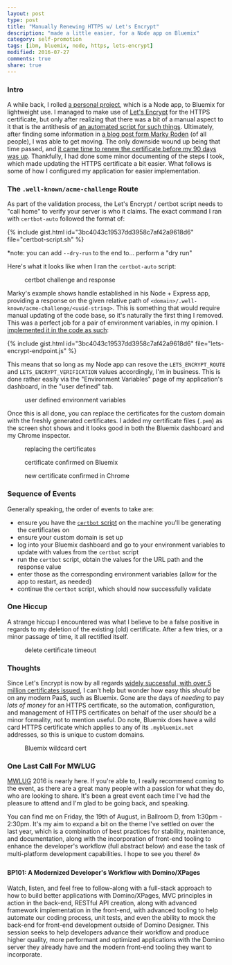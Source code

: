 ```yaml
---
layout: post
type: post
title: "Manually Renewing HTTPS w/ Let's Encrypt"
description: "made a little easier, for a Node app on Bluemix"
category: self-promotion
tags: [ibm, bluemix, node, https, lets-encrypt]
modified: 2016-07-27
comments: true
share: true
---
```


### Intro
A while back, I rolled [a personal project](https://github.com/edm00se/personal-mock-url-shortener), which is a Node app, to Bluemix for lightweight use. I managed to make use of [Let's Encrypt](https://letsencrypt.org/) for the HTTPS certificate, but only after realizing that there was a bit of a manual aspect to it that is the antithesis of [an automated script for such things](https://certbot.eff.org/). Ultimately, after finding some information in [a blog post form Marky Roden](https://xomino.com/2016/02/09/using-lets-encrypt-to-create-an-ssl-certificate-for-my-bluemix-hosted-web-site/) (of all people), I was able to get moving. The only downside wound up being that time passed, and [it came time to renew the certificate before my 90 days was up](https://letsencrypt.org/2015/11/09/why-90-days.html). Thankfully, I had done some minor documenting of the steps I took, which made updating the HTTPS certificate a bit easier. What follows is some of how I configured my application for easier implementation.

### The `.well-known/acme-challenge` Route
As part of the validation process, the Let's Encrypt / certbot script needs to "call home" to verify your server is who it claims. The exact command I ran with `certbot-auto` followed the format of:

{% include gist.html id="3bc4043c19537dd3958c7af42a9618d6" file="certbot-script.sh" %}

\*note: you can add `--dry-run` to the end to... perform a "dry run"

Here's what it looks like when I ran the `certbot-auto` script:

<figure>
  <amp-img src="/assets/images/post_images/bluemix-lets-encrypt/CertBot_Challenge_and_Response.png"
  alt="certbot challenge and response"
  layout="responsive"
  width="893" height="175"></amp-img>
 <figcaption>certbot challenge and response</figcaption>
</figure>

Marky's example shows handle established in his Node + Express app, providing a response on the given relative path of `<domain>/.well-known/acme-challenge/<uuid-string>`. This is something that would require manual updating of the code base, so it's naturally the first thing I removed. This was a perfect job for a pair of environment variables, in my opinion. I [implemented it in the code as such](https://github.com/edm00se/personal-mock-url-shortener/blob/28ea4f1651f2729d466aa7a3bdee4bd11f11ad35/routes/index.js#L8-L10):

{% include gist.html id="3bc4043c19537dd3958c7af42a9618d6" file="lets-encrypt-endpoint.js" %}

This means that so long as my Node app can resove the `LETS_ENCRYPT_ROUTE` and `LETS_ENCRYPT_VERIFICATION` values accordingly, I'm in business. This is done rather easily via the "Environment Variables" page of my application's dashboard, in the "user defined" tab.

<figure>
  <amp-img src="/assets/images/post_images/bluemix-lets-encrypt/User_Def_Env_Vars.png"
  alt="user defined environment variables"
  layout="responsive"
  width="893" height="357"></amp-img>
 <figcaption>user defined environment variables</figcaption>
</figure>

Once this is all done, you can replace the certificates for the custom domain with the freshly generated certificates. I added my certificate files (`.pem`) as the screen shot shows and it looks good in both the Bluemix dashboard and my Chrome inspector.

<figure>
  <amp-img src="/assets/images/post_images/bluemix-lets-encrypt/Replacing_the_Certs.png"
  alt="replacing the certificates"
  layout="responsive"
  width="750" height="633"></amp-img>
 <figcaption>replacing the certificates</figcaption>
</figure>

<figure>
  <amp-img src="/assets/images/post_images/bluemix-lets-encrypt/Bluemix_All_Is_Good.png"
  alt="certificate confirmed on Bluemix"
  layout="responsive"
  width="679" height="664"></amp-img>
 <figcaption>certificate confirmed on Bluemix</figcaption>
</figure>

<figure>
  <amp-img src="/assets/images/post_images/bluemix-lets-encrypt/Chrome_All_Is_Good.png"
  alt="new certificate confirmed in Chrome"
  layout="responsive"
  width="987" height="463"></amp-img>
 <figcaption>new certificate confirmed in Chrome</figcaption>
</figure>

### Sequence of Events
Generally speaking, the order of events to take are:

- ensure you have the [`certbot` script](https://certbot.eff.org/) on the machine you'll be generating the certificates on
- ensure your custom domain is set up
- log into your Bluemix dashboard and go to your environment variables to update with values from the `certbot` script
- run the `certbot` script, obtain the values for the URL path and the response value
- enter those as the corresponding environment variables (allow for the app to restart, as needed)
- continue the `certbot` script, which should now successfully validate

### One Hiccup
A strange hiccup I encountered was what I believe to be a false positive in regards to my deletion of the existing (old) certificate. After a few tries, or a minor passage of time, it all rectified itself.

<figure>
  <amp-img src="/assets/images/post_images/bluemix-lets-encrypt/Timeout.png"
  alt="delete certificate timeout"
  layout="responsive"
  width="517" height="274"></amp-img>
 <figcaption>delete certificate timeout</figcaption>
</figure>

### Thoughts
Since Let's Encrypt is now by all regards [widely successful, with over 5 million certificates issued](https://letsencrypt.org/2016/06/22/https-progress-june-2016.html), I can't help but wonder how easy this _should_ be on any modern PaaS, such as Bluemix. Gone are the days of _needing_ to pay _lots of money_ for an HTTPS certificate, so <span data-toggle="tooltip" title="hear that Big Blue? let's do this thing!">the automation, configuration, and management of HTTPS certificates on behalf of the user _should_ be a minor formality, not to mention useful</span>. Do note, Bluemix does have a wild card HTTPS certificate which applies to any of its `.mybluemix.net` addresses, so this is unique to custom domains.

<figure>
  <amp-img src="/assets/images/post_images/bluemix-lets-encrypt/bluemix-wild-card-https-cert.png"
  alt="Bluemix wildcard cert"
  layout="responsive"
  width="939" height="547"></amp-img>
 <figcaption>Bluemix wildcard cert</figcaption>
</figure>

### One Last Call For MWLUG
[MWLUG](http://www.mwlug.com/) 2016 is nearly here. If you're able to, I really recommend coming to the event, as there are a great many people with a passion for what they do, who are looking to share. It's been a great event each time I've had the pleasure to attend and I'm glad to be going back, and speaking.

<span data-toggle="tooltip" title="I'm not in the last time slot this year!">You can find me on Friday, the 19th of August, in Ballroom D, from 1:30pm - 2:30pm.</span> It's my aim to expand a bit on the theme I've settled on over the last year, which is a combination of best practices for stability, maintenance, and documentation, along with the incorporation of front-end tooling to enhance the developer's workflow (full abstract below) and ease the task of multi-platform development capabilities. I hope to see you there! ð»

#### BP101: A Modernized Developer's Workflow with Domino/XPages
Watch, listen, and feel free to follow-along with a full-stack approach to how to build better applications with Domino/XPages, MVC principles in action in the back-end, RESTful API creation, along with advanced framework implementation in the front-end, with advanced tooling to help automate our coding process, unit tests, and even the ability to mock the back-end for front-end development outside of Domino Designer. This session seeks to help developers advance their workflow and produce higher quality, more performant and optimized applications with the Domino server they already have and the modern front-end tooling they want to incorporate.
